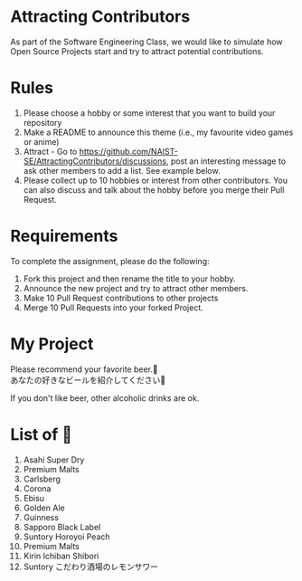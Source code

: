 # Attracting Contributors
As part of the Software Engineering Class, we would like to simulate how Open Source Projects start and try to attract potential contributions.

# Rules

1. Please choose a hobby or some interest that you want to build your repository
2. Make a README to announce this theme (i.e., my favourite video games or anime)
3. Attract - Go to https://github.com/NAIST-SE/AttractingContributors/discussions, post an interesting message to ask other members to add a list. See example below.
4. Please collect up to 10 hobbies or interest from other contributors. You can also discuss and talk about the hobby before you merge their Pull Request.

# Requirements
To complete the assignment, please do the following:
1. Fork this project and then rename the title to your hobby. 
2. Announce the new project and try to attract other members.
3. Make 10 Pull Request contributions to other projects
4. Merge 10 Pull Requests into your forked Project.

# My Project
Please recommend your favorite beer.🍺 </br>
あなたの好きなビールを紹介してください🍺

If you don't like beer, other alcoholic drinks are ok.

# List of 🍺
1. Asahi Super Dry
2. Premium Malts
3. Carlsberg
4. Corona
5. Ebisu
6. Golden Ale
7. Guinness
8. Sapporo Black Label
9. Suntory Horoyoi Peach
10. Premium Malts
11. Kirin Ichiban Shibori
12. Suntory こだわり酒場のレモンサワー
